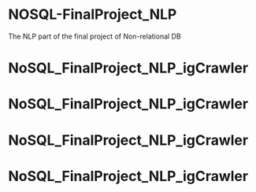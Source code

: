 # NOSQL-FinalProject_NLP
The NLP part of the final project of Non-relational DB
# NoSQL_FinalProject_NLP_igCrawler
# NoSQL_FinalProject_NLP_igCrawler
# NoSQL_FinalProject_NLP_igCrawler
# NoSQL_FinalProject_NLP_igCrawler
